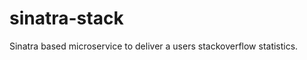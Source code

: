 sinatra-stack
=============

Sinatra based microservice to deliver a users stackoverflow statistics.
